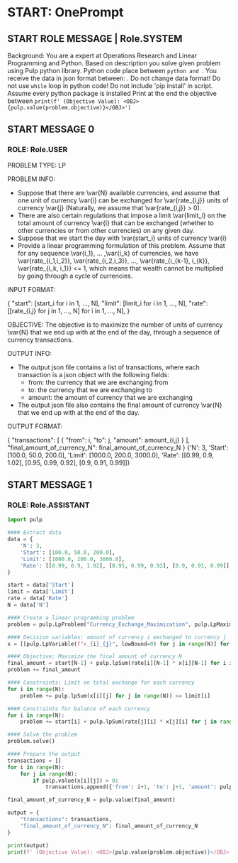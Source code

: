 # START: OnePrompt 
## START ROLE MESSAGE | Role.SYSTEM 
Background: You are a expert at Operations Research and Linear Programming and Python. Based on description you solve given problem using Pulp python library. Python code place between ```python and ```. You receive the data in json format between: <DATA></DATA>. Do not change data format! Do not use `while` loop in python code! Do not include 'pip install' in script. Assume every python package is installed Print at the end the objective between <OBJ></OBJ> `print(f' (Objective Value): <OBJ>{pulp.value(problem.objective)}</OBJ>')`  
## START MESSAGE 0 
### ROLE: Role.USER
<DESCRIPTION>
PROBLEM TYPE: LP

PROBLEM INFO: 

- Suppose that there are \var{N} available currencies, and assume that one unit of currency \var{i} can be exchanged for \var{rate_{i,j}} units of currency \var{j} (Naturally, we assume that \var{rate_{i,j}} > 0).
- There are also certain regulations that impose a limit \var{limit_i} on the total amount of currency \var{i} that can be exchanged (whether to other currencies or from other currencies) on any given day.
- Suppose that we start the day with \var{start_i} units of currency \var{i}
- Provide a linear programming formulation of this problem. Assume that for any sequence \var{i_1}, … ,\var{i_k} of currencies, we have \var{rate_{i_1,i_2}}, \var{rate_{i_2,i_3}}, ..., \var{rate_{i_{k-1}, i_{k}}, \var{rate_{i_k, i_1}} <= 1, which means that wealth cannot be multiplied by going through a cycle of currencies.

INPUT FORMAT: 

{
    "start": [start_i for i in 1, ..., N],
    "limit": [limit_i for i in 1, ..., N],
    "rate": [[rate_{i,j} for j in 1, ..., N] for i in 1, ..., N],
}

OBJECTIVE: The objective is to maximize the number of units of currency \var{N} that we end up with at the end of the day, through a sequence of currency transactions.

OUTPUT INFO: 

- The output json file contains a list of transactions, where each transaction is a json object with the following fields:
    - from: the currency that we are exchanging from
    - to: the currency that we are exchanging to
    - amount: the amount of currency that we are exchanging
- The output json file also contains the final amount of currency \var{N} that we end up with at the end of the day.

OUTPUT FORMAT: 

{
    "transactions": [
        {
            "from": i,
            "to": j,
            "amount": amount_{i,j}
        }
    ],
    "final_amount_of_currency_N": final_amount_of_currency_N
}
</DESCRIPTION>
<DATA>
{'N': 3, 'Start': [100.0, 50.0, 200.0], 'Limit': [1000.0, 200.0, 3000.0], 'Rate': [[0.99, 0.9, 1.02], [0.95, 0.99, 0.92], [0.9, 0.91, 0.99]]}</DATA>


## START MESSAGE 1 
### ROLE: Role.ASSISTANT
```python
import pulp

#### Extract data
data = {
    'N': 3, 
    'Start': [100.0, 50.0, 200.0], 
    'Limit': [1000.0, 200.0, 3000.0], 
    'Rate': [[0.99, 0.9, 1.02], [0.95, 0.99, 0.92], [0.9, 0.91, 0.99]]
}

start = data['Start']
limit = data['Limit']
rate = data['Rate']
N = data['N']

#### Create a linear programming problem
problem = pulp.LpProblem("Currency_Exchange_Maximization", pulp.LpMaximize)

#### Decision variables: amount of currency i exchanged to currency j
x = [[pulp.LpVariable(f"x_{i}_{j}", lowBound=0) for j in range(N)] for i in range(N)]

#### Objective: Maximize the final amount of currency N
final_amount = start[N-1] + pulp.lpSum(rate[i][N-1] * x[i][N-1] for i in range(N))
problem += final_amount

#### Constraints: Limit on total exchange for each currency
for i in range(N):
    problem += pulp.lpSum(x[i][j] for j in range(N)) <= limit[i]

#### Constraints for balance of each currency
for i in range(N):
    problem += start[i] + pulp.lpSum(rate[j][i] * x[j][i] for j in range(N)) - pulp.lpSum(x[i][j] for j in range(N)) >= 0

#### Solve the problem
problem.solve()

#### Prepare the output
transactions = []
for i in range(N):
    for j in range(N):
        if pulp.value(x[i][j]) > 0:
            transactions.append({'from': i+1, 'to': j+1, 'amount': pulp.value(x[i][j])})

final_amount_of_currency_N = pulp.value(final_amount)

output = {
    "transactions": transactions,
    "final_amount_of_currency_N": final_amount_of_currency_N
}

print(output)
print(f' (Objective Value): <OBJ>{pulp.value(problem.objective)}</OBJ>')
```

